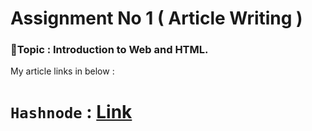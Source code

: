 # Assignment No 1 ( Article Writing )
### 📘Topic : Introduction to Web and HTML.
My article links in below :
#  `Hashnode` : <a href="">Link</a>
